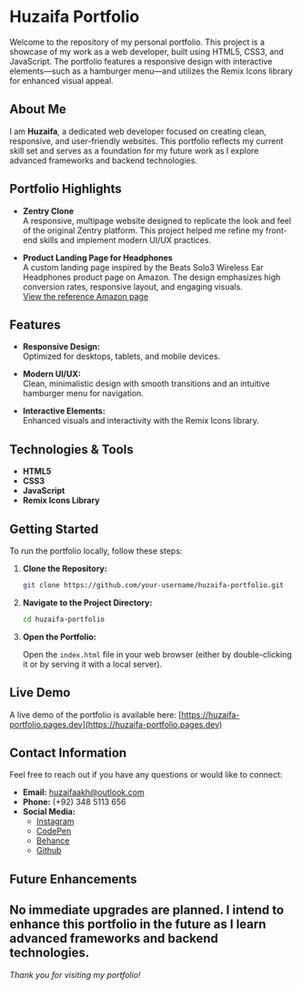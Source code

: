 # Huzaifa Portfolio

Welcome to the repository of my personal portfolio. This project is a showcase of my work as a web developer, built using HTML5, CSS3, and JavaScript. The portfolio features a responsive design with interactive elements—such as a hamburger menu—and utilizes the Remix Icons library for enhanced visual appeal.

## About Me

I am **Huzaifa**, a dedicated web developer focused on creating clean, responsive, and user-friendly websites. This portfolio reflects my current skill set and serves as a foundation for my future work as I explore advanced frameworks and backend technologies.

## Portfolio Highlights

- **Zentry Clone**  
  A responsive, multipage website designed to replicate the look and feel of the original Zentry platform. This project helped me refine my front-end skills and implement modern UI/UX practices.

- **Product Landing Page for Headphones**  
  A custom landing page inspired by the Beats Solo3 Wireless Ear Headphones product page on Amazon. The design emphasizes high conversion rates, responsive layout, and engaging visuals.  
  [View the reference Amazon page](https://www.amazon.com/Beats-Solo3-Wireless-Ear-Headphones/dp/B07YVYZ8T5)

## Features

- **Responsive Design:**  
  Optimized for desktops, tablets, and mobile devices.

- **Modern UI/UX:**  
  Clean, minimalistic design with smooth transitions and an intuitive hamburger menu for navigation.

- **Interactive Elements:**  
  Enhanced visuals and interactivity with the Remix Icons library.

## Technologies & Tools

- **HTML5**
- **CSS3**
- **JavaScript**
- **Remix Icons Library**

## Getting Started

To run the portfolio locally, follow these steps:

1. **Clone the Repository:**

   ```bash
   git clone https://github.com/your-username/huzaifa-portfolio.git
   ```

2. **Navigate to the Project Directory:**

   ```bash
   cd huzaifa-portfolio
   ```

3. **Open the Portfolio:**

   Open the `index.html` file in your web browser (either by double-clicking it or by serving it with a local server).

## Live Demo

A live demo of the portfolio is available here:
[https://huzaifa-portfolio.pages.dev](https://huzaifa-portfolio.pages.dev)

## Contact Information

Feel free to reach out if you have any questions or would like to connect:

- **Email:** [huzaifaakh@outlook.com](mailto:huzaifaakh@outlook.com)
- **Phone:** (+92) 348 5113 656
- **Social Media:**
  - [Instagram](https://www.instagram.com/iamhuzaifa_akhtar/)
  - [CodePen](https://codepen.io/HuzaifaAkhtar2)
  - [Behance](https://www.behance.net/huzaifa_akhtar/)
  - [Github](https://www.github.com/HuzaifaAkhtar2/)

## Future Enhancements

## No immediate upgrades are planned. I intend to enhance this portfolio in the future as I learn advanced frameworks and backend technologies.

_Thank you for visiting my portfolio!_
